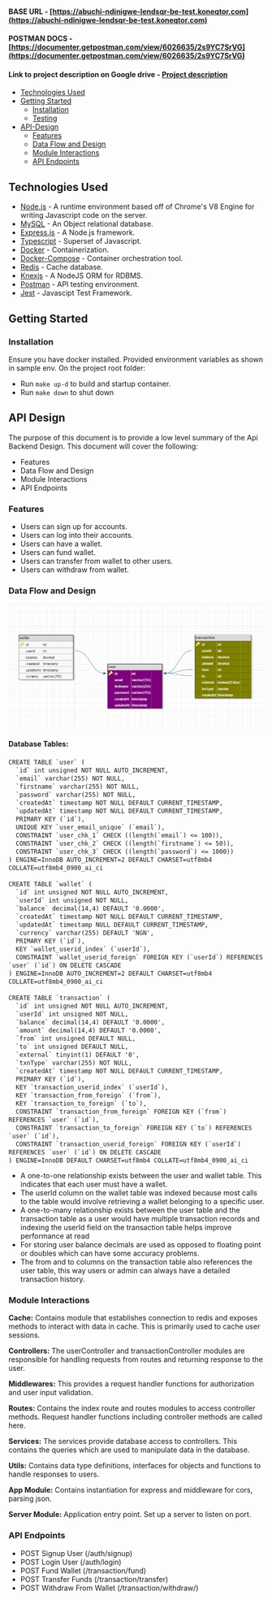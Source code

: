 #### **BASE URL** - [https://abuchi-ndinigwe-lendsqr-be-test.koneqtor.com](https://abuchi-ndinigwe-lendsqr-be-test.koneqtor.com) 
#### **POSTMAN DOCS** - [https://documenter.getpostman.com/view/6026635/2s9YC7SrVG](https://documenter.getpostman.com/view/6026635/2s9YC7SrVG) 
#### **Link to project description on Google drive** - [Project description](https://drive.google.com/file/d/1k3hhh9-R_BC8VhfpSdvIsRsnv_g-g_yX/view?usp=drive_link) 

* [Technologies Used](#technologies-used)
* [Getting Started](#getting-started)
    * [Installation](#installation)
    * [Testing](#testing)
* [API-Design](#api-design)
    * [Features](#features)
    * [Data Flow and Design](#data-flow-and-design)
    * [Module Interactions](#module-interactions)
    * [API Endpoints](#api-endpoints)



## Technologies Used

* [Node.js](https://nodejs.org) - A runtime environment based off of Chrome's V8 Engine for writing Javascript code on the server.
* [MySQL](https://www.mysql.com) - An Object relational database.
* [Express.js](https://expressjs.com) - A Node.js framework.
* [Typescript](https://www.typescriptlang.org/) - Superset of Javascript.
* [Docker](hhttps://www.docker.com/) - Containerization.
* [Docker-Compose](https://docs.docker.com/compose/) - Container orchestration tool.
* [Redis](https://redis.io/) - Cache database.
* [Knexjs](https://knexjs.org/) - A NodeJS ORM for RDBMS.
* [Postman](https://www.getpostman.com/) - API testing environment.
* [Jest](https://jestjs.io/) - Javascipt Test Framework.


## Getting Started

### Installation

Ensure you have docker installed. Provided environment variables as shown in sample env. On the project root folder:

* Run `make up-d` to build and startup container.
* Run `make down` to shut down


## API Design

The purpose of this document is to provide a low level summary of the Api Backend Design. This document will cover the following: 

- Features
- Data Flow and Design
- Module Interactions
- API Endpoints


### Features

* Users can sign up for accounts.
* Users can log into their accounts.
* Users can have a wallet.
* Users can fund wallet.
* Users can transfer from wallet to other users.
* Users can withdraw from wallet.


### Data Flow and Design

![Entity Relations](E-R.jpeg) 

#### Database Tables: 

```
CREATE TABLE `user` (
  `id` int unsigned NOT NULL AUTO_INCREMENT,
  `email` varchar(255) NOT NULL,
  `firstname` varchar(255) NOT NULL,
  `password` varchar(255) NOT NULL,
  `createdAt` timestamp NOT NULL DEFAULT CURRENT_TIMESTAMP,
  `updatedAt` timestamp NOT NULL DEFAULT CURRENT_TIMESTAMP,
  PRIMARY KEY (`id`),
  UNIQUE KEY `user_email_unique` (`email`),
  CONSTRAINT `user_chk_1` CHECK ((length(`email`) <= 100)),
  CONSTRAINT `user_chk_2` CHECK ((length(`firstname`) <= 50)),
  CONSTRAINT `user_chk_3` CHECK ((length(`password`) <= 1000))
) ENGINE=InnoDB AUTO_INCREMENT=2 DEFAULT CHARSET=utf8mb4 COLLATE=utf8mb4_0900_ai_ci

CREATE TABLE `wallet` (
  `id` int unsigned NOT NULL AUTO_INCREMENT,
  `userId` int unsigned NOT NULL,
  `balance` decimal(14,4) DEFAULT '0.0000',
  `createdAt` timestamp NOT NULL DEFAULT CURRENT_TIMESTAMP,
  `updatedAt` timestamp NULL DEFAULT CURRENT_TIMESTAMP,
  `currency` varchar(255) DEFAULT 'NGN',
  PRIMARY KEY (`id`),
  KEY `wallet_userid_index` (`userId`),
  CONSTRAINT `wallet_userid_foreign` FOREIGN KEY (`userId`) REFERENCES `user` (`id`) ON DELETE CASCADE
) ENGINE=InnoDB AUTO_INCREMENT=2 DEFAULT CHARSET=utf8mb4 COLLATE=utf8mb4_0900_ai_ci

CREATE TABLE `transaction` (
  `id` int unsigned NOT NULL AUTO_INCREMENT,
  `userId` int unsigned NOT NULL,
  `balance` decimal(14,4) DEFAULT '0.0000',
  `amount` decimal(14,4) DEFAULT '0.0000',
  `from` int unsigned DEFAULT NULL,
  `to` int unsigned DEFAULT NULL,
  `external` tinyint(1) DEFAULT '0',
  `txnType` varchar(255) NOT NULL,
  `createdAt` timestamp NOT NULL DEFAULT CURRENT_TIMESTAMP,
  PRIMARY KEY (`id`),
  KEY `transaction_userid_index` (`userId`),
  KEY `transaction_from_foreign` (`from`),
  KEY `transaction_to_foreign` (`to`),
  CONSTRAINT `transaction_from_foreign` FOREIGN KEY (`from`) REFERENCES `user` (`id`),
  CONSTRAINT `transaction_to_foreign` FOREIGN KEY (`to`) REFERENCES `user` (`id`),
  CONSTRAINT `transaction_userid_foreign` FOREIGN KEY (`userId`) REFERENCES `user` (`id`) ON DELETE CASCADE
) ENGINE=InnoDB DEFAULT CHARSET=utf8mb4 COLLATE=utf8mb4_0900_ai_ci
```


- A one-to-one relationship exists between the user and wallet table. This indicates that each user must have a wallet. 
- The userId column on the wallet table was indexed because most calls to the table would involve retrieving a wallet belonging to a specific user.
- A one-to-many relationship exists between the user table and the transaction table as a user would have multiple transaction records and indexing the userId field on the transaction table helps improve performance at read
- For storing user balance decimals are used as opposed to floating point or doubles which can have some accuracy problems.
- The from and to columns on the transaction table also references the user table, this way users or admin can always have a detailed transaction history.


### Module Interactions

**Cache:** Contains module that establishes connection to redis and exposes methods to interact with data in cache. This is primarily used to cache user sessions.

**Controllers:** The userController and transactionController modules are responsible for handling requests from routes and returning response to the user. 

**Middlewares:** This provides a request handler functions for authorization and user input validation. 

**Routes:** Contains the index route and routes modules to access controller methods. Request handler functions including controller methods are called here. 

**Services:** The services provide database access to controllers. This contains the queries which are used to manipulate data in the database.

**Utils:** Contains data type definitions, interfaces for objects and functions to handle responses to users.

**App Module:** Contains instantiation for express and middleware for cors, parsing json.

**Server Module:** Application entry point. Set up a server to listen on port. 


### API Endpoints

* POST Signup User                  (/auth/signup)
* POST Login User                   (/auth/login)
* POST Fund Wallet                  (/transaction/fund)
* POST Transfer Funds               (/transaction/transfer)
* POST Withdraw From Wallet         (/transaction/withdraw/)
